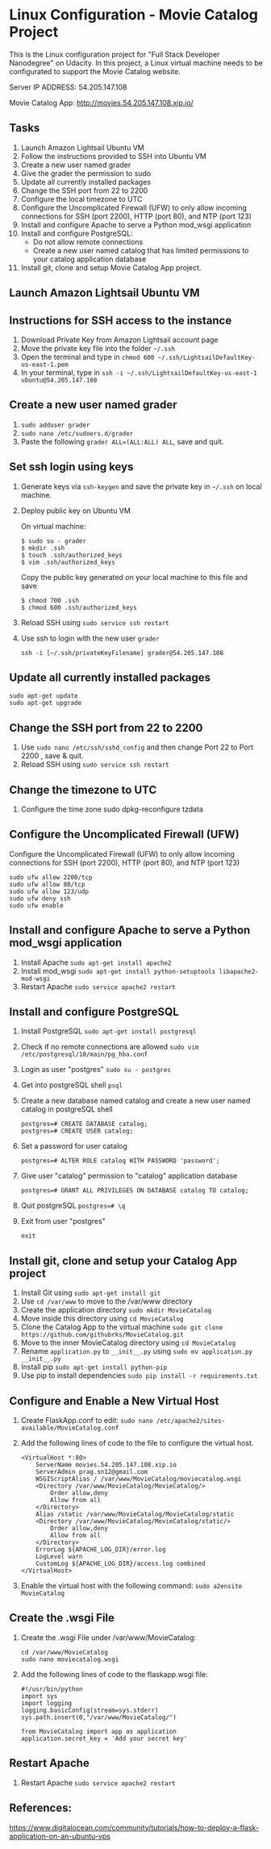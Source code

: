 # Linux Configuration - Movie Catalog Project

This is the Linux configuration project for "Full Stack Developer Nanodegree" on Udacity.
In this project, a Linux virtual machine needs to be configurated to support the Movie Catalog website.

Server IP ADDRESS: 54.205.147.108

Movie Catalog App: http://movies.54.205.147.108.xip.io/

## Tasks

1. Launch Amazon Lightsail Ubuntu VM
2. Follow the instructions provided to SSH into Ubuntu VM
3. Create a new user named grader
4. Give the grader the permission to sudo
5. Update all currently installed packages
6. Change the SSH port from 22 to 2200
7. Configure the local timezone to UTC
8. Configure the Uncomplicated Firewall (UFW) to only allow incoming connections for SSH (port 2200), HTTP (port 80), and NTP (port 123)
9. Install and configure Apache to serve a Python mod_wsgi application
10. Install and configure PostgreSQL:
	- Do not allow remote connections
	- Create a new user named catalog that has limited permissions to your catalog application database
11. Install git, clone and setup Movie Catalog App project.

## Launch Amazon Lightsail Ubuntu VM

## Instructions for SSH access to the instance
1. Download Private Key from Amazon Lightsail account page
2. Move the private key file into the folder `~/.ssh`
3. Open the terminal and type in
	```chmod 600 ~/.ssh/LightsailDefaultKey-us-east-1.pem```
4. In your terminal, type in
	```ssh -i ~/.ssh/LightsailDefaultKey-us-east-1 ubuntu@54.205.147.108```


## Create a new user named grader

1. `sudo adduser grader`
3. `sudo nano /etc/sudoers.d/grader`
4. Paste the following `grader ALL=(ALL:ALL) ALL`, save and quit.

## Set ssh login using keys

1. Generate keys via `ssh-keygen` and save the private key in `~/.ssh` on local machine.
2. Deploy public key on Ubuntu VM

	On virtual machine:
	```
	$ sudo su - grader
	$ mkdir .ssh
	$ touch .ssh/authorized_keys
	$ vim .ssh/authorized_keys
	```
	Copy the public key generated on your local machine to this file and save
	```
	$ chmod 700 .ssh
	$ chmod 600 .ssh/authorized_keys
	```
	
3. Reload SSH using `sudo service ssh restart`
4. Use ssh to login with the new user `grader`

	`ssh -i [~/.ssh/privateKeyFilename] grader@54.205.147.108`

## Update all currently installed packages

	sudo apt-get update
	sudo apt-get upgrade

## Change the SSH port from 22 to 2200

1. Use `sudo nano /etc/ssh/sshd_config` and then change Port 22 to Port 2200 , save & quit.
2. Reload SSH using `sudo service ssh restart`

## Change the timezone to UTC

1. Configure the time zone sudo dpkg-reconfigure tzdata


## Configure the Uncomplicated Firewall (UFW)

Configure the Uncomplicated Firewall (UFW) to only allow incoming connections for SSH (port 2200), HTTP (port 80), and NTP (port 123)

	sudo ufw allow 2200/tcp
	sudo ufw allow 80/tcp
	sudo ufw allow 123/udp
	sudo ufw deny ssh
	sudo ufw enable 

## Install and configure Apache to serve a Python mod_wsgi application

1. Install Apache `sudo apt-get install apache2`
2. Install mod_wsgi `sudo apt-get install python-setuptools libapache2-mod-wsgi`
3. Restart Apache `sudo service apache2 restart`

## Install and configure PostgreSQL

1. Install PostgreSQL `sudo apt-get install postgresql`
2. Check if no remote connections are allowed `sudo vim /etc/postgresql/10/main/pg_hba.conf`
3. Login as user "postgres" `sudo su - postgres`
4. Get into postgreSQL shell `psql`
5. Create a new database named catalog  and create a new user named catalog in postgreSQL shell
	
	```
	postgres=# CREATE DATABASE catalog;
	postgres=# CREATE USER catalog;
	```
5. Set a password for user catalog
	
	```
	postgres=# ALTER ROLE catalog WITH PASSWORD 'password';
	```
6. Give user "catalog" permission to "catalog" application database
	
	```
	postgres=# GRANT ALL PRIVILEGES ON DATABASE catalog TO catalog;
	```
7. Quit postgreSQL `postgres=# \q`
8. Exit from user "postgres" 
	
	```
	exit
	```
 
## Install git, clone and setup your Catalog App project

1. Install Git using `sudo apt-get install git`
2. Use `cd /var/www` to move to the /var/www directory 
3. Create the application directory `sudo mkdir MovieCatalog`
4. Move inside this directory using `cd MovieCatalog`
5. Clone the Catalog App to the virtual machine `sudo git clone https://github.com/githubrks/MovieCatalog.git`
6. Move to the inner MovieCatalog directory using `cd MovieCatalog`
7. Rename `application.py` to `__init__.py` using `sudo mv application.py __init__.py`
8. Install pip `sudo apt-get install python-pip`
9. Use pip to install dependencies `sudo pip install -r requirements.txt`


## Configure and Enable a New Virtual Host

1. Create FlaskApp.conf to edit: `sudo nano /etc/apache2/sites-available/MovieCatalog.conf`
2. Add the following lines of code to the file to configure the virtual host. 
	
	```
	<VirtualHost *:80>
		ServerName movies.54.205.147.108.xip.io
		ServerAdmin prag.sn12@gmail.com
		WSGIScriptAlias / /var/www/MovieCatalog/moviecatalog.wsgi
		<Directory /var/www/MovieCatalog/MovieCatalog/>
			Order allow,deny
			Allow from all
		</Directory>
		Alias /static /var/www/MovieCatalog/MovieCatalog/static
		<Directory /var/www/MovieCatalog/MovieCatalog/static/>
			Order allow,deny
			Allow from all
		</Directory>
		ErrorLog ${APACHE_LOG_DIR}/error.log
		LogLevel warn
		CustomLog ${APACHE_LOG_DIR}/access.log combined
	</VirtualHost>
	```
3. Enable the virtual host with the following command: `sudo a2ensite MovieCatalog`

## Create the .wsgi File

1. Create the .wsgi File under /var/www/MovieCatalog: 
	
	```
	cd /var/www/MovieCatalog
	sudo nano moviecatalog.wsgi 
	```
2. Add the following lines of code to the flaskapp.wsgi file:
	
	```
	#!/usr/bin/python
	import sys
	import logging
	logging.basicConfig(stream=sys.stderr)
	sys.path.insert(0,"/var/www/MovieCatalog/")

	from MovieCatalog import app as application
	application.secret_key = 'Add your secret key'
	```

## Restart Apache

1. Restart Apache `sudo service apache2 restart`

## References:
https://www.digitalocean.com/community/tutorials/how-to-deploy-a-flask-application-on-an-ubuntu-vps
